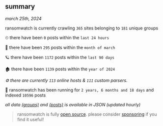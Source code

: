 
## summary
_march 25th, 2024_

ransomwatch is currently crawling `365` sites belonging to `181` unique groups

⏲ there have been `0` posts within the `last 24 hours`

🦈 there have been `295` posts within the `month of march`

🪐 there have been `1172` posts within the `last 90 days`

🏚 there have been `1139` posts within the `year of 2024`

_⚙️ there are currently `113` online hosts & `111` custom parsers._

🦕 ransomwatch has been running for `2 years, 6 months and 18 days` and indexed `10596` posts

_all data  [(groups)](http://ransomwhat.telemetry.ltd/groups) and [(posts)](http://ransomwhat.telemetry.ltd/posts) is available in JSON (updated hourly)_

> ransomwatch is fully [open source](https://github.com/joshhighet/ransomwatch#ransomwatch--). please consider [sponsoring](https://github.com/sponsors/joshhighet) if you find it useful!
